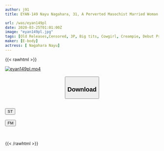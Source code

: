 ```yaml
---
author: j91
title: EYAN-149 Nayu Nagahara, 31, A Perverted Masochist Married Woman Who Is Willing To Shake Her Hips As Ordered! Sexless And 5-year-old Young Mother 4 Years After Her 4 Year Old Chi-po Beauty Busty Trembling Semen Pickled In Her Vagina AV Debut A Self-Irama That Pierces The Cock In The Throat!

url: /was/eyan149pl
date: 2020-03-25T01:01:00Z
image: "eyan149pl.jpg"
tags: [Old Releases,Censored, 3P, Big tits, Cowgirl, Creampie, Debut Production, Married Woman]
maker: [E-body]
actress: [ Nagahara Nayu]
---
```



{{< rawhtml >}}

<div class="video" data-videoid="jZL8L6r71jizXaW">
    <a href="javascript:;">
        <img src="/was/eyan149pl/eyan149pl.jpg" width="WIDTH" height="HEIGHT" alt="eyan149pl.mp4" loading="lazy">
    </a>
</div>

<script type="text/javascript" src="https://j91.asia/asset/on-demand-st.js"></script>

<br>
  <link rel="stylesheet" href="https://j91.asia/asset/bs5.css">
  
  <center>
  <button class="btn btn-primary" type="button" data-bs-toggle="collapse" data-bs-target=".multi-collapse" aria-expanded="false" aria-controls="multiCollapseExample1 multiCollapseExample2"><h2>Download</h2></button></center>
</p>
<div class="row">
  <div class="col">
    <div class="collapse multi-collapse" id="multiCollapseExample1">
      <div class="card card-body">
	      	      <br>
<div class="buttons">  
<a href="https://streamtape.to/v/jZL8L6r71jizXaW" target="_blank"><button class="btn-hover color-3"><i class="fa fa-download"></i> ST</button></a></div>
    </div>
  </div>
</div>
  <div class="col">
    <div class="collapse multi-collapse" id="multiCollapseExample2">
      <div class="card card-body">
	      <br>
<div class="buttons">
    <a href="https://filemoon.sx/d/m07dtdngfn24" target="_blank"><button class="btn-hover color-8"><i class="fa fa-download"></i> FM</button></a></div>
<br><br>
      </div>
    </div>
  </div>
</div>

{{< /rawhtml >}}